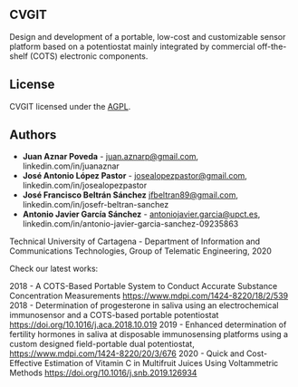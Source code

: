 ## CVGIT

Design and development of a portable, low-cost and customizable sensor platform based on a potentiostat mainly integrated by commercial off-the-shelf (COTS) electronic components.

## License
CVGIT licensed under the [AGPL](http://www.gnu.org/licenses/agpl.html).

## Authors

* **Juan Aznar Poveda** - juan.aznarp@gmail.com, linkedin.com/in/juanaznar
* **José Antonio López Pastor** - josealopezpastor@gmail.com, linkedin.com/in/josealopezpastor
* **José Francisco Beltrán Sánchez** jfbeltran89@gmail.com, linkedin.com/in/josefr-beltran-sanchez 
* **Antonio Javier García Sánchez** - antoniojavier.garcia@upct.es, linkedin.com/in/antonio-javier-garcia-sanchez-09235863

Technical University of Cartagena - Department of Information and Communications Technologies, Group of Telematic Engineering, 2020

Check our latest works:

2018 - A COTS-Based Portable System to Conduct Accurate Substance Concentration Measurements
https://www.mdpi.com/1424-8220/18/2/539
2018 - Determination of progesterone in saliva using an electrochemical immunosensor and a COTS-based portable potentiostat
https://doi.org/10.1016/j.aca.2018.10.019
2019 - Enhanced determination of fertility hormones in saliva at disposable immunosensing platforms using a custom designed field-portable dual potentiostat, https://www.mdpi.com/1424-8220/20/3/676
2020 - Quick and Cost-Effective Estimation of Vitamin C in Multifruit Juices Using Voltammetric Methods
https://doi.org/10.1016/j.snb.2019.126934
